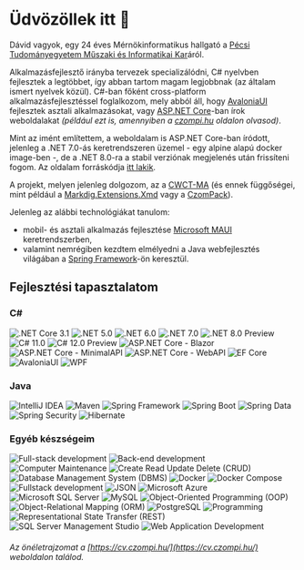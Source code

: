 # Üdvözöllek itt 👋

Dávid vagyok, egy 24 éves Mérnökinformatikus hallgató a [Pécsi Tudományegyetem Műszaki és Informatikai Kar](https://mik.pte.hu/)áról.

Alkalmazásfejlesztő irányba tervezek specializálódni, C# nyelvben fejlesztek a legtöbbet, így abban tartom magam legjobbnak (az általam ismert nyelvek közül).
C#-ban főként cross-platform alkalmazásfejlesztéssel foglalkozom, mely abból áll, hogy [AvaloniaUI](https://avaloniaui.net/) fejlesztek asztali alkalmazásokat, vagy [ASP.NET Core](https://dotnet.microsoft.com/en-us/apps/aspnet)-ban írok weboldalakat *(például ezt is, amennyiben a [czompi.hu](https://czompi.hu/) oldalon olvasod)*.

Mint az imént említettem, a weboldalam is ASP.NET Core-ban íródott, jelenleg a .NET 7.0-ás keretrendszeren üzemel - egy alpine alapú docker image-ben -, de a .NET 8.0-ra a stabil verziónak megjelenés után frissíteni fogom. Az oldalam forráskódja [itt lakik](https://github.com/CzompiSoftware/CWCT-MA).

A projekt, melyen jelenleg dolgozom, az a [CWCT-MA](https://github.com/CzompiSoftware/CWCT-MA) (és ennek függőségei, mint például a [Markdig.Extensions.Xmd](https://github.com/CzompiSoftware/Markdig.Extensions.Xmd) vagy a [CzomPack](https://github.com/CzompiSoftware/CzomPack)).

Jelenleg az alábbi technológiákat tanulom:
- mobil- és asztali alkalmazás fejlesztése [Microsoft MAUI](https://dotnet.microsoft.com/en-us/apps/maui) keretrendszerben,
- valamint nemrégiben kezdtem elmélyedni a Java webfejlesztés világában a [Spring Framework](https://spring.io)-ön keresztül.

## Fejlesztési tapasztalatom
### C#
<div id="csharp-badges">
  <img src="https://img.shields.io/static/v1?label=&message=.NET%20Core%203.1&color=0a4591&style=flat-square" alt=".NET Core 3.1"/>
  <img src="https://img.shields.io/static/v1?label=&message=.NET%205.0&color=0a4591&style=flat-square" alt=".NET 5.0"/>
  <img src="https://img.shields.io/static/v1?label=&message=.NET%206.0&color=0a4591&style=flat-square" alt=".NET 6.0"/>
  <img src="https://img.shields.io/static/v1?label=&message=.NET%207.0&color=0a4591&style=flat-square" alt=".NET 7.0"/>
  <img src="https://img.shields.io/static/v1?label=&message=.NET%208.0%20Preview&color=0a4591&style=flat-square" alt=".NET 8.0 Preview"/>
  <img src="https://img.shields.io/static/v1?label=&message=C%23%2011.0&color=0a4591&style=flat-square" alt="C# 11.0"/>
  <img src="https://img.shields.io/static/v1?label=&message=C%23%2012.0%20Preview&color=0a4591&style=flat-square" alt="C# 12.0 Preview"/>
  <img src="https://img.shields.io/static/v1?label=&message=ASP.NET%20Core%20-%20Blazor&color=0a4591&style=flat-square" alt="ASP.NET Core - Blazor"/>
  <img src="https://img.shields.io/static/v1?label=&message=ASP.NET%20Core%20-%20MinimalAPI&color=0a4591&style=flat-square" alt="ASP.NET Core - MinimalAPI"/>
  <img src="https://img.shields.io/static/v1?label=&message=ASP.NET%20Core%20-%20WebAPI&color=0a4591&style=flat-square" alt="ASP.NET Core - WebAPI"/>
  <img src="https://img.shields.io/static/v1?label=&message=EF%20Core&color=0a4591&style=flat-square" alt="EF Core"/>
  <img src="https://img.shields.io/static/v1?label=&message=AvaloniaUI&color=0a4591&style=flat-square" alt="AvaloniaUI"/>
  <img src="https://img.shields.io/static/v1?label=&message=WPF&color=0a4591&style=flat-square" alt="WPF"/>
</div>

### Java
<div id="java-badges">
  <img src="https://img.shields.io/static/v1?label=&message=IntelliJ%20IDEA&color=6aad3d&style=flat-square" alt="IntelliJ IDEA"/>
  <img src="https://img.shields.io/static/v1?label=&message=Maven&color=6aad3d&style=flat-square" alt="Maven"/>
  <img src="https://img.shields.io/static/v1?label=&message=Spring%20Framework&color=6aad3d&style=flat-square" alt="Spring Framework"/>
  <img src="https://img.shields.io/static/v1?label=&message=Spring%20Boot&color=6aad3d&style=flat-square" alt="Spring Boot"/>
  <img src="https://img.shields.io/static/v1?label=&message=Spring%20Data&color=6aad3d&style=flat-square" alt="Spring Data"/>
  <img src="https://img.shields.io/static/v1?label=&message=Spring%20Security&color=6aad3d&style=flat-square" alt="Spring Security"/>
  <img src="https://img.shields.io/static/v1?label=&message=Hibernate&color=6aad3d&style=flat-square" alt="Hibernate"/>
</div>

### Egyéb készségeim
<div id="unordered-badges">
  <img src="https://img.shields.io/static/v1?label=&message=Full-stack%20development&color=c14f30&style=flat-square" alt="Full-stack development"/>
  <img src="https://img.shields.io/static/v1?label=&message=Back-end%20development&color=c14f30&style=flat-square" alt="Back-end development"/>
  <img src="https://img.shields.io/static/v1?label=&message=Computer%20Maintenance&color=c14f30&style=flat-square" alt="Computer Maintenance"/>
  <img src="https://img.shields.io/static/v1?label=&message=Create%20Read%20Update%20Delete%20%28CRUD%29&color=c14f30&style=flat-square" alt="Create Read Update Delete (CRUD)"/>
  <img src="https://img.shields.io/static/v1?label=&message=Database%20Management%20System%20%28DBMS%29&color=c14f30&style=flat-square" alt="Database Management System (DBMS)"/>
  <img src="https://img.shields.io/static/v1?label=&message=Docker&color=c14f30&style=flat-square" alt="Docker"/>
  <img src="https://img.shields.io/static/v1?label=&message=Docker%20Compose&color=c14f30&style=flat-square" alt="Docker Compose"/>
  <img src="https://img.shields.io/static/v1?label=&message=Software%20Development&color=c14f30&style=flat-square" alt="Fullstack development"/>
  <img src="https://img.shields.io/static/v1?label=&message=JSON&color=c14f30&style=flat-square" alt="JSON"/>
  <img src="https://img.shields.io/static/v1?label=&message=Microsoft%20Azure&color=c14f30&style=flat-square" alt="Microsoft Azure"/>
  <img src="https://img.shields.io/static/v1?label=&message=Microsoft%20SQL%20Server&color=c14f30&style=flat-square" alt="Microsoft SQL Server"/>
  <img src="https://img.shields.io/static/v1?label=&message=MySQL&color=c14f30&style=flat-square" alt="MySQL"/>
  <img src="https://img.shields.io/static/v1?label=&message=Object-Oriented%20Programming%20%28OOP%29&color=c14f30&style=flat-square" alt="Object-Oriented Programming (OOP)"/>
  <img src="https://img.shields.io/static/v1?label=&message=Object-Relational%20Mapping%20%28ORM%29&color=c14f30&style=flat-square" alt="Object-Relational Mapping (ORM)"/>
  <img src="https://img.shields.io/static/v1?label=&message=PostgreSQL&color=c14f30&style=flat-square" alt="PostgreSQL"/>
  <img src="https://img.shields.io/static/v1?label=&message=Programming&color=c14f30&style=flat-square" alt="Programming"/>
  <img src="https://img.shields.io/static/v1?label=&message=Representational%20State%20Transfer%20%28REST%29&color=c14f30&style=flat-square" alt="Representational State Transfer (REST)"/>
  <img src="https://img.shields.io/static/v1?label=&message=SQL%20Server%20Management%20Studio&color=c14f30&style=flat-square" alt="SQL Server Management Studio"/>
  <img src="https://img.shields.io/static/v1?label=&message=Web%20Application%20Development&color=c14f30&style=flat-square" alt="Web Application Development"/>
</div>


###### *Az önéletrajzomat a [https://cv.czompi.hu/](https://cv.czompi.hu/) weboldalon találod.*
